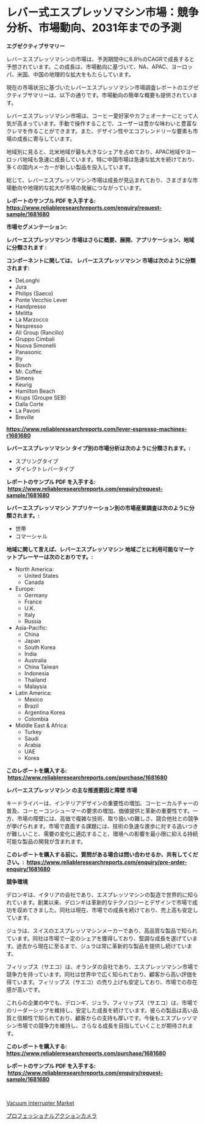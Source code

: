 <p><h1>レバー式エスプレッソマシン市場：競争分析、市場動向、2031年までの予測</h1></p><p><strong>エグゼクティブサマリー</strong></p>
<p><p>レバーエスプレッソマシンの市場は、予測期間中に6.8％のCAGRで成長すると予想されています。この成長は、市場動向に基づいて、NA、APAC、ヨーロッパ、米国、中国の地理的な拡大をもたらしています。</p><p>現在の市場状況に基づいたレバーエスプレッソマシン市場調査レポートのエグゼクティブサマリーは、以下の通りです。市場動向の簡単な概要も提供されています。</p><p>レバーエスプレッソマシン市場は、コーヒー愛好家やカフェオーナーにとって人気が高まっています。手動で操作することで、ユーザーは豊かな味わいと豊富なクレマを作ることができます。また、デザイン性やエコフレンドリーな要素も市場の成長に寄与しています。</p><p>地域別に見ると、北米地域が最も大きなシェアを占めており、APAC地域やヨーロッパ地域も急速に成長しています。特に中国市場は急速な拡大を続けており、多くの国内メーカーが新しい製品を投入しています。</p><p>総じて、レバーエスプレッソマシン市場は成長が見込まれており、さまざまな市場動向や地理的な拡大が市場の発展につながっています。</p></p>
<p><strong>レポートのサンプル PDF を入手する: <a href="https://www.reliableresearchreports.com/enquiry/request-sample/1681680">https://www.reliableresearchreports.com/enquiry/request-sample/1681680</a></strong></p>
<p><strong>市場セグメンテーション:</strong></p>
<p><strong> レバーエスプレッソマシン 市場はさらに概要、展開、アプリケーション、地域に分類されます :</strong></p>
<p><strong>コンポーネントに関しては、 レバーエスプレッソマシン 市場は次のように分類されます: &nbsp;</strong></p>
<p><ul><li>DeLonghi</li><li>Jura</li><li>Philips (Saeco)</li><li>Ponte Vecchio Lever</li><li>Handpresso</li><li>Melitta</li><li>La Marzocco</li><li>Nespresso</li><li>Ali Group (Rancilio)</li><li>Gruppo Cimbali</li><li>Nuova Simonelli</li><li>Panasonic</li><li>Illy</li><li>Bosch</li><li>Mr. Coffee</li><li>Simens</li><li>Keurig</li><li>Hamilton Beach</li><li>Krups (Groupe SEB)</li><li>Dalla Corte</li><li>La Pavoni</li><li>Breville</li></ul></p>
<p><strong><a href="https://www.reliableresearchreports.com/lever-espresso-machines-r1681680">https://www.reliableresearchreports.com/lever-espresso-machines-r1681680</a></strong></p>
<p><strong> レバーエスプレッソマシン タイプ別の市場分析は次のように分類されます。:</strong></p>
<p><ul><li>スプリングタイプ</li><li>ダイレクトレバータイプ</li></ul></p>
<p><strong>レポートのサンプル PDF を入手する: &nbsp;<a href="https://www.reliableresearchreports.com/enquiry/request-sample/1681680">https://www.reliableresearchreports.com/enquiry/request-sample/1681680</a></strong></p>
<p><strong> レバーエスプレッソマシン アプリケーション別の市場産業調査は次のように分類されます。:</strong></p>
<p><ul><li>世帯</li><li>コマーシャル</li></ul></p>
<p><strong>地域に関して言えば、レバーエスプレッソマシン 地域ごとに利用可能なマーケットプレーヤーは次のとおりです。:</strong></p>
<p><ul>
    <li>
        North America:
        <ul>
            <li>United States</li>
            <li>Canada</li>
        </ul>
    </li>
    <li>
        Europe:
        <ul>
            <li>Germany</li>
            <li>France</li>
            <li>U.K.</li>
            <li>Italy</li>
            <li>Russia</li>
        </ul>
    </li>
    <li>
        Asia-Pacific:
        <ul>
            <li>China</li>
            <li>Japan</li>
            <li>South Korea</li>
            <li>India</li>
            <li>Australia</li>
            <li>China Taiwan</li>
            <li>Indonesia</li>
            <li>Thailand</li>
            <li>Malaysia</li>
        </ul>
    </li>
    <li>
        Latin America:
        <ul>
            <li>Mexico</li>
            <li>Brazil</li>
            <li>Argentina Korea</li>
            <li>Colombia</li>
        </ul>
    </li>
    <li>
        Middle East & Africa:
        <ul>
            <li>Turkey</li>
            <li>Saudi</li>
            <li>Arabia</li>
            <li>UAE</li>
            <li>Korea</li>
        </ul>
    </li>
    </ul></p>
<p><strong>このレポートを購入する: &nbsp;<a href="https://www.reliableresearchreports.com/purchase/1681680">https://www.reliableresearchreports.com/purchase/1681680</a></strong></p>
<p><strong>レバーエスプレッソマシン の主な推進要因と障壁 市場</strong></p>
<p><p>キードライバーは、インテリアデザインの重要性の増加、コーヒーカルチャーの普及、コーヒーコンシューマーの要求の増加、価値提供と革新の重要性です。一方、市場の障壁には、高価で複雑な技術、取り扱いの難しさ、競合他社との競争が挙げられます。市場で直面する課題には、技術の急速な進歩に対する追いつきが難しいこと、需要の変化に適応すること、環境への影響を最小限に抑える持続可能な製品の開発が含まれます。</p></p>
<p><strong>このレポートを購入する前に、質問がある場合は問い合わせるか、共有してください。:&nbsp; <a href="https://www.reliableresearchreports.com/enquiry/pre-order-enquiry/1681680">https://www.reliableresearchreports.com/enquiry/pre-order-enquiry/1681680</a></strong></p>
<p><strong>競争環境</strong></p>
<p><p>デロンギは、イタリアの会社であり、エスプレッソマシンの製造で世界的に知られています。創業以来、デロンギは革新的なテクノロジーとデザインで市場で成功を収めてきました。同社は現在、市場での成長を続けており、売上高も安定しています。</p><p>ジュラは、スイスのエスプレッソマシンメーカーであり、高品質な製品で知られています。同社は市場で一定のシェアを獲得しており、堅調な成長を遂げています。過去から現在に至るまで、ジュラは常に革新的な製品を提供し続けています。</p><p>フィリップス（サエコ）は、オランダの会社であり、エスプレッソマシン市場で競争力を持っています。同社は世界中で広く知られており、顧客から高い評価を得ています。フィリップス（サエコ）の売り上げも安定しており、市場での存在感が高いです。</p><p>これらの企業の中でも、デロンギ、ジュラ、フィリップス（サエコ）は、市場でのリーダーシップを維持し、安定した成長を続けています。彼らの製品は高い品質と信頼性で知られており、顧客からの支持も厚いです。今後もエスプレッソマシン市場での競争力を維持し、さらなる成長を目指していくことが期待されます。</p></p>
<p><strong>このレポートを購入する: &nbsp; <a href="https://www.reliableresearchreports.com/purchase/1681680">https://www.reliableresearchreports.com/purchase/1681680</a></strong></p>
<p><strong>レポートのサンプル PDF を入手する: &nbsp;<a href="https://www.reliableresearchreports.com/enquiry/request-sample/1681680">https://www.reliableresearchreports.com/enquiry/request-sample/1681680</a></strong><strong></strong></p>
<p>&nbsp;</p>
<p><p><a href="https://github.com/Chiragrp22/Market-Research-Report-List-4/blob/main/vacuum-interrupter-market.md">Vacuum Interrupter Market</a></p><p><a href="https://medium.com/@vedakuvlis2023/%E3%83%97%E3%83%AD%E3%83%95%E3%82%A7%E3%83%83%E3%82%B7%E3%83%A7%E3%83%8A%E3%83%AB%E3%82%A2%E3%82%AF%E3%82%B7%E3%83%A7%E3%83%B3%E3%82%AB%E3%83%A1%E3%83%A9%E5%B8%82%E5%A0%B4%E3%81%AE%E5%B8%82%E5%A0%B4%E8%A6%8F%E6%A8%A1%E3%81%A8%E5%B8%82%E5%A0%B4%E5%8B%95%E5%90%91-%E7%94%A3%E6%A5%AD%E5%85%A8%E4%BD%93%E3%81%AE%E6%A6%82%E8%A6%81-2024%E5%B9%B4%E3%81%8B%E3%82%892031%E5%B9%B4%E3%81%BE%E3%81%A7-1654e64ea85e">プロフェッショナルアクションカメラ</a></p></p>